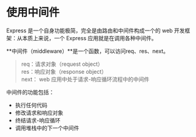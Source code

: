 # 使用中间件
Express 是一个自身功能极简，完全是由路由和中间件构成一个的 web 开发框架：从本质上来说，一个 Express 应用就是在调用各种中间件。

**中间件（middleware）**是一个函数，可以访问req、res、next。
> req：请求对象（request object）  
  res：响应对象（response object）  
  next： web 应用中处于请求-响应循环流程中的中间件

中间件的功能包括：
- 执行任何代码
- 修改请求和响应对象
- 终结请求-响应循环
- 调用堆栈中的下一个中间件
